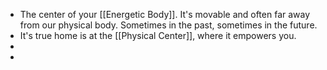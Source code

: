- The center of your [[Energetic Body]]. It's movable and often far away from our physical body. Sometimes in the past, sometimes in the future.
- It's true home is at the [[Physical Center]], where it empowers you.
-
-